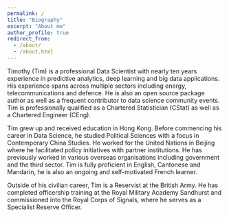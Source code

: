 ```yaml
---
permalink: /
title: "Biography"
excerpt: "About me"
author_profile: true
redirect_from: 
  - /about/
  - /about.html
---
```


Timothy (Tim) is a professional Data Scientist with nearly ten years experience in predictive analytics, deep learning and big data applications. His experience spans across multiple sectors including energy, telecommunications and defence. He is also an open source package author as well as a frequent contributor to data science community events. Tim is professionally qualified as a Chartered Statistician (CStat) as well as a Chartered Engineer (CEng).

Tim grew up and received education in Hong Kong. Before commencing his career in Data Science, he studied Political Sciences with a focus in Contemporary China Studies. He worked for the United Nations in Beijing where he facilitated policy initiatives with partner institutions. He has previously worked in various overseas organisations including government and the third sector. Tim is fully proficient in English, Cantonese and Mandarin, he is also an ongoing and self-motivated French learner.

Outside of his civilian career, Tim is a Reservist at the British Army. He has completed officership training at the Royal Military Academy Sandhurst and commissioned into the Royal Corps of Signals, where he serves as a Specialist Reserve Officer.
